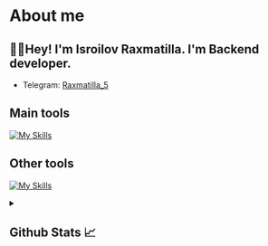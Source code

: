 # About me
<p><h2>👋🏻Hey! I'm Isroilov Raxmatilla. I'm Backend developer.</h2></p>


- Telegram:                           [Raxmatilla_5](https://t.me/Raxmatilla_5)
## Main tools
[![My Skills](https://skillicons.dev/icons?i=cpp,python,html,css)](https://skillicons.dev)

## Other tools
[![My Skills](https://skillicons.dev/icons?i=git,github,postgresql,sqlite,mysql,vscode,visualstudio,pycharm,postman)](https://skillicons.dev)

<details>
  <summary><b><h2>Github Stats 📈 <h2></b></summary>
  <a href="https://github.com/Epicmine901">
    <p align="left">
      <img src="https://github-profile-summary-cards.vercel.app/api/cards/profile-details?username=Epicmine901&theme=github_dark">
      <img align="left" src="https://github-profile-summary-cards.vercel.app/api/cards/stats?username=Epicmine901&theme=github_dark">
      <img align="left" src="https://github-profile-summary-cards.vercel.app/api/cards/productive-time?username=Epicmine901&theme=github_dark&utcOffset=5"><br>
    </p>
  </a> 
</details>
